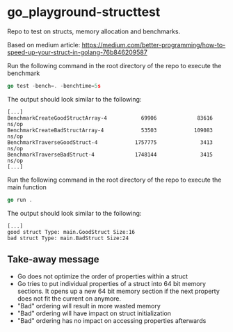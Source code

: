 # go_playground-structtest
Repo to test on structs, memory allocation and benchmarks.

Based on medium article: https://medium.com/better-programming/how-to-speed-up-your-struct-in-golang-76b846209587

Run the following command in the root directory of the repo to execute the benchmark
```go
go test -bench=. -benchtime=5s
```

The output should look similar to the following:

    [...]
    BenchmarkCreateGoodStructArray-4           69906             83616 ns/op
    BenchmarkCreateBadStructArray-4            53503            109083 ns/op
    BenchmarkTraverseGoodStruct-4            1757775              3413 ns/op
    BenchmarkTraverseBadStruct-4             1748144              3415 ns/op
    [...]

Run the following command in the root directory of the repo to execute the main function
```go
go run .
```

The output should look similar to the following:

    [...]
    good struct Type: main.GoodStruct Size:16
    bad struct Type: main.BadStruct Size:24

## Take-away message
* Go does not optimize the order of properties within a struct
* Go tries to put individual properties of a struct into 64 bit memory sections. It opens up a new 64 bit memory section if the next property does not fit the current on anymore.
* "Bad" ordering will result in more wasted memory
* "Bad" ordering will have impact on struct initialization
* "Bad" ordering has no impact on accessing properties afterwards

